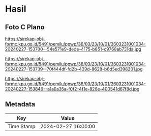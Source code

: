 # Hasil

## Foto C Plano

https://sirekap-obj-formc.kpu.go.id/5491/pemilu/ppwp/36/03/23/10/01/3603231001034-20240227-153700--54e571e9-dede-4175-b851-c9768ab731da.jpg

https://sirekap-obj-formc.kpu.go.id/5491/pemilu/ppwp/36/03/23/10/01/3603231001034-20240227-153739--70f444df-fd2b-439d-8628-b6d5ed398201.jpg

https://sirekap-obj-formc.kpu.go.id/5491/pemilu/ppwp/36/03/23/10/01/3603231001034-20240227-153846--a1a0a35a-f0f2-4f1e-826e-400541d67f8d.jpg


## Metadata

| Key        | Value               |
| ---------- | ------------------- |
| Time Stamp | 2024-02-27 16:00:00 |



